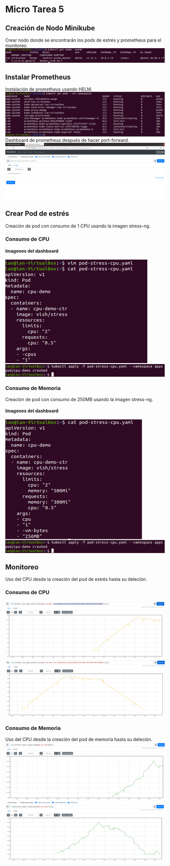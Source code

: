 ﻿
# Micro Tarea 5
## Creación de Nodo Minikube
Crear nodo donde se encontrarán los pods de estrés y prometheus para el monitoreo.
![Crear nodo](../imagenes/crearNodo.PNG)

## Instalar Prometheus
Instalación de prometheus usando HELM.
![promInstall](../imagenes/prometheusInstall.PNG)
Dashboard de prometheus después de hacer port-forward.
![promDash](../imagenes/promDashboard.PNG)
## Crear Pod de estrés
Creación de pod con consumo de 1 CPU usando la imagen stress-ng.
### Consumo de CPU
#### Imagenes del dashboard
![stress1](../imagenes/creacionStressTest.PNG)
![stress2](../imagenes/creacionStressTest2.PNG)
### Consumo de Memoria
Creación de pod con consumo de 250MB usando la imagen stress-ng.
#### Imagenes del dashboard
![stress3](../imagenes/yamlStress.PNG)
![stress2](../imagenes/creacionStressTest2.PNG)
## Monitoreo
Uso del CPU desde la creación del pod de estrés hasta su deleción.
### Consumo de CPU
![monitor1](../imagenes/monitoreoCPUSube.PNG)
![monitor2](../imagenes/monitoreoCPUBaja.PNG)
### Consumo de Memoria
Uso del CPU desde la creación del pod de memoria hasta su deleción.
![monitor3](../imagenes/memoryConsumptionSube.PNG)
![monitor4](../imagenes/memoryConsumptionBaja.PNG)



